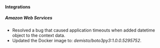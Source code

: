 
#### Integrations

##### Amazon Web Services

-  Resolved a bug that caused application timeouts when added datetime object to the context data.
-  Updated the Docker image to: *demisto/boto3py3:1.0.0.5295752*.
